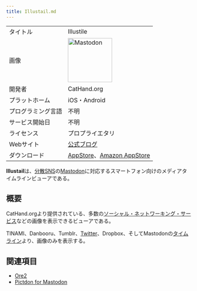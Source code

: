 ```yaml
---
title: Illustail.md
---
```

<div>

|                    |                                                                                                                                                                                                                                                                                                        |
|--------------------|--------------------------------------------------------------------------------------------------------------------------------------------------------------------------------------------------------------------------------------------------------------------------------------------------------|
| タイトル           | Illustile                                                                                                                                                                                                                                                                                              |
| 画像               | [<img src="/images/thumb/0/00/Mastodon_logo.png/120px-Mastodon_logo.png" srcset="/images/thumb/0/00/Mastodon_logo.png/180px-Mastodon_logo.png 1.5x, /images/0/00/Mastodon_logo.png 2x" width="120" height="120" alt="Mastodon" />](/%E3%83%95%E3%82%A1%E3%82%A4%E3%83%AB:Mastodon_logo.png "Mastodon") |
| 開発者             | CatHand.org                                                                                                                                                                                                                                                                                            |
| プラットホーム     | iOS・Android                                                                                                                                                                                                                                                                                           |
| プログラミング言語 | 不明                                                                                                                                                                                                                                                                                                   |
| サービス開始日     | 不明                                                                                                                                                                                                                                                                                                   |
| ライセンス         | プロプライエタリ                                                                                                                                                                                                                                                                                       |
| Webサイト          | <a href="http://tumblr.cathand.org" rel="nofollow">公式ブログ</a>                                                                                                                                                                                                                                      |
| ダウンロード       | <a href="https://itunes.apple.com/jp/app/id375749531?mt=8" rel="nofollow">AppStore</a>、<a href="https://www.amazon.co.jp/dp/B019TNYKIG" rel="nofollow">Amazon AppStore</a>                                                                                                                            |

  
**Illustail**は、[分散SNS](/%E5%88%86%E6%95%A3SNS "分散SNS")の[Mastodon](/Mastodon "Mastodon")に対応するスマートフォン向けのメディアタイムラインビューアである。

## 概要

CatHand.orgより提供されている、多数の[ソーシャル・ネットワーキング・サービス](/%E3%82%BD%E3%83%BC%E3%82%B7%E3%83%A3%E3%83%AB%E3%83%BB%E3%83%8D%E3%83%83%E3%83%88%E3%83%AF%E3%83%BC%E3%82%AD%E3%83%B3%E3%82%B0%E3%83%BB%E3%82%B5%E3%83%BC%E3%83%93%E3%82%B9 "ソーシャル・ネットワーキング・サービス")などの画像を表示できるビューアである。

TINAMI、Danbooru、Tumblr、[Twitter](/Twitter "Twitter")、Dropbox、そしてMastodonの[タイムライン](/%E3%82%BF%E3%82%A4%E3%83%A0%E3%83%A9%E3%82%A4%E3%83%B3 "タイムライン")より、画像のみを表示する。

## 関連項目

-   [Ore2](/Ore2 "Ore2 (存在しないページ)")
-   [Pictdon for Mastodon](/Pictdon_for_Mastodon "Pictdon for Mastodon")

</div>
